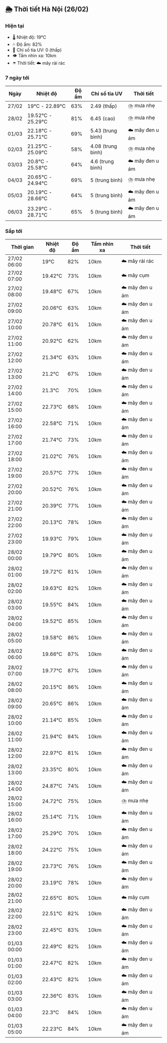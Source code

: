 ## 🌦️ Thời tiết Hà Nội (26/02)

### Hiện tại

- 🌡️ Nhiệt độ: 19℃
- 💦 Độ ẩm: 82%
- 🌟 Chỉ số tia UV: 0 (thấp)
- 👁️ Tầm nhìn xa: 10km
- ☂️ Thời tiết: ☁️ mây rải rác

### 7 ngày tới

| Ngày | Nhiệt độ | Độ ẩm | Chỉ số tia UV | Thời tiết |
| --- | --- | --- | --- | --- |
| 27/02 | 19℃ - 22.89℃ | 63% | 2.49 (thấp) | ⛈️ mưa nhẹ |
| 28/02 | 19.52℃ - 25.29℃ | 81% | 6.45 (cao) | ⛈️ mưa nhẹ |
| 01/03 | 22.18℃ - 25.71℃ | 69% | 5.43 (trung bình) | ☁️ mây đen u ám |
| 02/03 | 21.25℃ - 25.09℃ | 58% | 4.08 (trung bình) | ⛈️ mưa nhẹ |
| 03/03 | 20.8℃ - 25.58℃ | 64% | 4.6 (trung bình) | ☁️ mây đen u ám |
| 04/03 | 20.65℃ - 24.94℃ | 69% | 5 (trung bình) | ⛈️ mưa nhẹ |
| 05/03 | 20.19℃ - 28.66℃ | 64% | 5 (trung bình) | ☁️ mây đen u ám |
| 06/03 | 23.29℃ - 28.71℃ | 65% | 5 (trung bình) | ☁️ mây đen u ám |

### Sắp tới

| Thời gian | Nhiệt độ | Độ ẩm | Tầm nhìn xa | Thời tiết |
| --- | --- | --- | --- | --- |
| 27/02 06:00 | 19℃ | 82% | 10km | ☁️ mây rải rác |
| 27/02 07:00 | 19.42℃ | 73% | 10km | ☁️ mây cụm |
| 27/02 08:00 | 19.48℃ | 67% | 10km | ☁️ mây đen u ám |
| 27/02 09:00 | 20.06℃ | 63% | 10km | ☁️ mây đen u ám |
| 27/02 10:00 | 20.78℃ | 61% | 10km | ☁️ mây đen u ám |
| 27/02 11:00 | 20.92℃ | 62% | 10km | ☁️ mây đen u ám |
| 27/02 12:00 | 21.34℃ | 63% | 10km | ☁️ mây đen u ám |
| 27/02 13:00 | 21.2℃ | 67% | 10km | ☁️ mây đen u ám |
| 27/02 14:00 | 21.3℃ | 70% | 10km | ☁️ mây đen u ám |
| 27/02 15:00 | 22.73℃ | 68% | 10km | ☁️ mây đen u ám |
| 27/02 16:00 | 22.58℃ | 71% | 10km | ☁️ mây đen u ám |
| 27/02 17:00 | 21.74℃ | 73% | 10km | ☁️ mây đen u ám |
| 27/02 18:00 | 21.02℃ | 76% | 10km | ☁️ mây đen u ám |
| 27/02 19:00 | 20.57℃ | 77% | 10km | ☁️ mây đen u ám |
| 27/02 20:00 | 20.52℃ | 76% | 10km | ☁️ mây đen u ám |
| 27/02 21:00 | 20.39℃ | 77% | 10km | ☁️ mây đen u ám |
| 27/02 22:00 | 20.13℃ | 78% | 10km | ☁️ mây đen u ám |
| 27/02 23:00 | 19.93℃ | 79% | 10km | ☁️ mây đen u ám |
| 28/02 00:00 | 19.79℃ | 80% | 10km | ☁️ mây đen u ám |
| 28/02 01:00 | 19.72℃ | 81% | 10km | ☁️ mây đen u ám |
| 28/02 02:00 | 19.63℃ | 82% | 10km | ☁️ mây đen u ám |
| 28/02 03:00 | 19.55℃ | 84% | 10km | ☁️ mây đen u ám |
| 28/02 04:00 | 19.52℃ | 85% | 10km | ☁️ mây đen u ám |
| 28/02 05:00 | 19.58℃ | 86% | 10km | ☁️ mây đen u ám |
| 28/02 06:00 | 19.66℃ | 87% | 10km | ☁️ mây đen u ám |
| 28/02 07:00 | 19.77℃ | 87% | 10km | ☁️ mây đen u ám |
| 28/02 08:00 | 20.15℃ | 86% | 10km | ☁️ mây đen u ám |
| 28/02 09:00 | 20.65℃ | 86% | 10km | ☁️ mây đen u ám |
| 28/02 10:00 | 21.14℃ | 85% | 10km | ☁️ mây đen u ám |
| 28/02 11:00 | 21.94℃ | 84% | 10km | ☁️ mây đen u ám |
| 28/02 12:00 | 22.97℃ | 81% | 10km | ☁️ mây đen u ám |
| 28/02 13:00 | 23.35℃ | 80% | 10km | ☁️ mây đen u ám |
| 28/02 14:00 | 24.87℃ | 74% | 10km | ☁️ mây đen u ám |
| 28/02 15:00 | 24.72℃ | 75% | 10km | ⛈️ mưa nhẹ |
| 28/02 16:00 | 25.14℃ | 71% | 10km | ☁️ mây đen u ám |
| 28/02 17:00 | 25.29℃ | 70% | 10km | ☁️ mây đen u ám |
| 28/02 18:00 | 24.22℃ | 75% | 10km | ☁️ mây đen u ám |
| 28/02 19:00 | 23.73℃ | 76% | 10km | ☁️ mây đen u ám |
| 28/02 20:00 | 23.19℃ | 78% | 10km | ☁️ mây đen u ám |
| 28/02 21:00 | 22.65℃ | 80% | 10km | ☁️ mây cụm |
| 28/02 22:00 | 22.51℃ | 82% | 10km | ☁️ mây đen u ám |
| 28/02 23:00 | 22.45℃ | 83% | 10km | ☁️ mây đen u ám |
| 01/03 00:00 | 22.49℃ | 82% | 10km | ☁️ mây đen u ám |
| 01/03 01:00 | 22.47℃ | 82% | 10km | ☁️ mây đen u ám |
| 01/03 02:00 | 22.43℃ | 82% | 10km | ☁️ mây đen u ám |
| 01/03 03:00 | 22.36℃ | 83% | 10km | ☁️ mây đen u ám |
| 01/03 04:00 | 22.3℃ | 84% | 10km | ☁️ mây đen u ám |
| 01/03 05:00 | 22.23℃ | 84% | 10km | ☁️ mây đen u ám |
